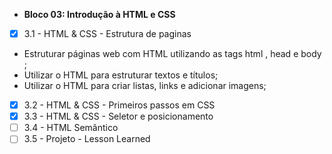 * <strong>Bloco 03: Introdução à HTML e CSS </strong> 
- [x] 3.1 - HTML & CSS - Estrutura de paginas
* Estruturar páginas web com HTML utilizando as tags html , head e body ;
* Utilizar o HTML para estruturar textos e títulos;
* Utilizar o HTML para criar listas, links e adicionar imagens;
- [x] 3.2 - HTML & CSS - Primeiros passos em CSS
- [x] 3.3 - HTML & CSS - Seletor e posicionamento
- [ ] 3.4 - HTML Semântico
- [ ] 3.5 - Projeto - Lesson Learned
